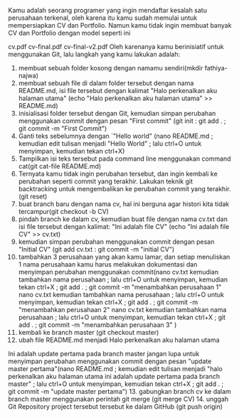 Kamu adalah seorang programer yang ingin mendaftar kesalah satu perusahaan terkenal, oleh karena itu kamu sudah memulai untuk mempersiapkan CV dan Portfolio. Namun kamu tidak ingin membuat banyak CV dan Portfolio dengan model seperti ini

cv.pdf
cv-final.pdf
cv-final-v2.pdf
Oleh karenanya kamu berinisiatif untuk menggunakan Git, lalu langkah yang kamu lakukan adalah:

1. membuat sebuah folder kosong dengan namamu sendiri(mkdir fathiya-najwa)
2. membuat sebuah file di dalam folder tersebut dengan nama README.md, isi file tersebut dengan kalimat
"Halo perkenalkan aku halaman utama"
(echo "Halo perkenalkan aku halaman utama" >> README.md)
3. inisialisasi folder tersebut dengan Git, kemudian simpan perubahan menggunakan commit dengan pesan
"First commit"
(git init : git add . ; git commit -m "First Commit")
4. Ganti teks sebelumnya dengan `"Hello world" (nano README.md ; kemudian edit tulisan menjadi "Hello World" ; lalu ctrl+O untuk menyimpan, kemudian tekan ctrl+X)
5. Tampilkan isi teks tersebut pada command line menggunakan command cat(git cat-file README.md)
6. Ternyata kamu tidak ingin perubahan tersebut, dan ingin kembali ke perubahan seperti commit yang terakhir. Lakukan teknik git backtracking untuk mengembalikan ke perubahan commit yang terakhir.
(git reset)
7. buat branch baru dengan nama cv, hal ini berguna agar histori kita tidak tercampur(git checkout -b CV)
8. pindah branch ke dalam cv, kemudian buat file dengan nama cv.txt dan isi file tersebut dengan kalimat:
"Ini adalah file CV"
(echo "Ini adalah file CV" >> cv.txt)
9. kemudian simpan perubahan menggunakan commit dengan pesan
"Initial CV" 
(git add cv.txt : git commit -m "initial CV")
10. tambahkan 3 perusahaan yang akan kamu lamar, dan setiap menuliskan 1 nama perusahaan kamu harus melakukan dokumentasi dan menyimpan perubahan menggunakan commit(nano cv.txt kemudian tambahkan nama perusahaan ; lalu ctrl+O untuk menyimpan, kemudian tekan ctrl+X ; git add . ; git commit -m "menambahkan perusahaan 1" 
nano cv.txt kemudian tambahkan nama perusahaan ; lalu ctrl+O untuk menyimpan, kemudian tekan ctrl+X ; git add . ; git commit -m "menambahkan perusahaan 2"
nano cv.txt kemudian tambahkan nama perusahaan ; lalu ctrl+O untuk menyimpan, kemudian tekan ctrl+X ; git add . ; git commit -m "menambahkan perusahaan 3" )
11. kembali ke branch master
(git checkout master)
12. ubah file README.md menjadi
Halo perkenalkan aku halaman utama

Ini adalah update pertama pada branch master
jangan lupa untuk menyimpan perubahan menggunakan commit dengan pesan
"update master pertama"(nano README.md ; kemudian edit tulisan menjadi "halo perkenalkan aku halaman utama 
ini adalah update pertama pada branch master" ; lalu ctrl+O untuk menyimpan, kemudian tekan ctrl+X ; git add . ; git commit -m "update master pertama")
13. gabungkan branch cv ke dalam branch master menggunakan perintah git merge
(git merge CV)
14. unggah Git Repository project tersebut tersebut ke dalam GitHub
(git push origin)